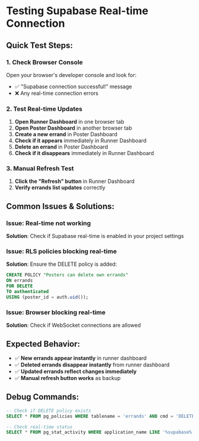 # Testing Supabase Real-time Connection

## Quick Test Steps:

### 1. Check Browser Console
Open your browser's developer console and look for:
- ✅ "Supabase connection successful!" message
- ❌ Any real-time connection errors

### 2. Test Real-time Updates
1. **Open Runner Dashboard** in one browser tab
2. **Open Poster Dashboard** in another browser tab
3. **Create a new errand** in Poster Dashboard
4. **Check if it appears** immediately in Runner Dashboard
5. **Delete an errand** in Poster Dashboard
6. **Check if it disappears** immediately in Runner Dashboard

### 3. Manual Refresh Test
1. **Click the "Refresh" button** in Runner Dashboard
2. **Verify errands list updates** correctly

## Common Issues & Solutions:

### Issue: Real-time not working
**Solution**: Check if Supabase real-time is enabled in your project settings

### Issue: RLS policies blocking real-time
**Solution**: Ensure the DELETE policy is added:
```sql
CREATE POLICY "Posters can delete own errands" 
ON errands 
FOR DELETE 
TO authenticated 
USING (poster_id = auth.uid());
```

### Issue: Browser blocking real-time
**Solution**: Check if WebSocket connections are allowed

## Expected Behavior:
- ✅ **New errands appear instantly** in runner dashboard
- ✅ **Deleted errands disappear instantly** from runner dashboard
- ✅ **Updated errands reflect changes immediately**
- ✅ **Manual refresh button works** as backup

## Debug Commands:
```sql
-- Check if DELETE policy exists
SELECT * FROM pg_policies WHERE tablename = 'errands' AND cmd = 'DELETE';

-- Check real-time status
SELECT * FROM pg_stat_activity WHERE application_name LIKE '%supabase%';
```
